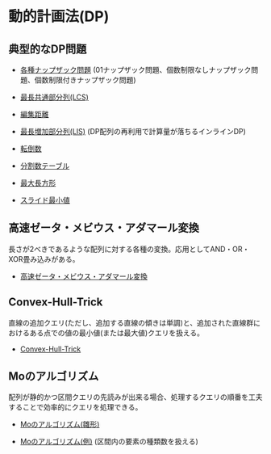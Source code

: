 # 動的計画法(DP)

## 典型的なDP問題

- [各種ナップザック問題](https://github.com/tokusakurai/Library/blob/main/Dynamic-Programming/Knapsack.hpp) (01ナップザック問題、個数制限なしナップザック問題、個数制限付きナップザック問題)

- [最長共通部分列(LCS)](https://github.com/tokusakurai/Library/blob/main/Dynamic-Programming/LCS.hpp)

- [編集距離](https://github.com/tokusakurai/Library/blob/main/Dynamic-Programming/Edit_Distance.hpp)

- [最長増加部分列(LIS)](https://github.com/tokusakurai/Library/blob/main/Dynamic-Programming/LIS.hpp) (DP配列の再利用で計算量が落ちるインラインDP)

- [転倒数](https://github.com/tokusakurai/Library/blob/main/Dynamic-Programming/Inversion_Number.hpp)

- [分割数テーブル](https://github.com/tokusakurai/Library/blob/main/Dynamic-Programming/Partition_Number.hpp)

- [最大長方形](https://github.com/tokusakurai/Library/blob/main/Dynamic-Programming/Largest_Rectangle.hpp)

- [スライド最小値](https://github.com/tokusakurai/Library/blob/main/Dynamic-Programming/Slide_Min.hpp)

## 高速ゼータ・メビウス・アダマール変換
長さが2べきであるような配列に対する各種の変換。応用としてAND・OR・XOR畳み込みがある。

- [高速ゼータ・メビウス・アダマール変換](https://github.com/tokusakurai/Library/blob/main/Dynamic-Programming/Zeta_Mobius_Hadamard.hpp)

## Convex-Hull-Trick
直線の追加クエリ(ただし、追加する直線の傾きは単調)と、追加された直線群におけるある点での値の最小値(または最大値)クエリを扱える。

- [Convex-Hull-Trick](https://github.com/tokusakurai/Library/blob/main/Dynamic-Programming/Convex_Hull_Trick.hpp)

## Moのアルゴリズム
配列が静的かつ区間クエリの先読みが出来る場合、処理するクエリの順番を工夫することで効率的にクエリを処理できる。

- [Moのアルゴリズム(雛形)](https://github.com/tokusakurai/Library/blob/main/Dynamic-Programming/Mo_Template.hpp)

- [Moのアルゴリズム(例)](https://github.com/tokusakurai/Library/blob/main/Dynamic-Programming/Mo_Example.hpp) (区間内の要素の種類数を扱える)
